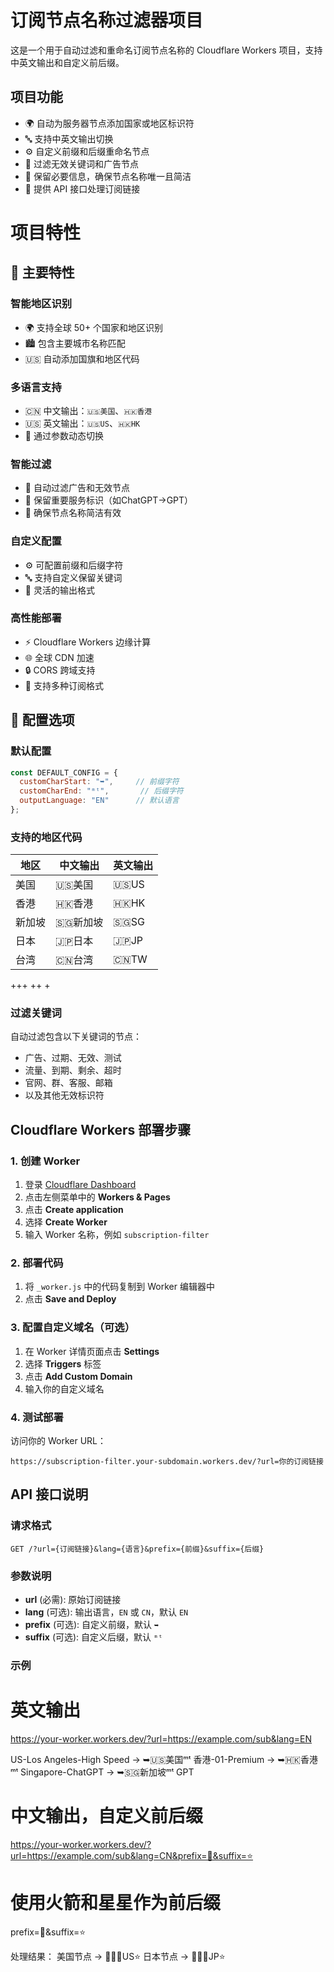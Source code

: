 # 订阅节点名称过滤器项目

这是一个用于自动过滤和重命名订阅节点名称的 Cloudflare Workers 项目，支持中英文输出和自定义前后缀。

## 项目功能

- 🌍 自动为服务器节点添加国家或地区标识符
- 🔤 支持中英文输出切换
- ⚙️ 自定义前缀和后缀重命名节点
- 🚫 过滤无效关键词和广告节点
- 📝 保留必要信息，确保节点名称唯一且简洁
- 🔗 提供 API 接口处理订阅链接

# 项目特性

## 🌟 主要特性

### 智能地区识别

- 🌍 支持全球 50+ 个国家和地区识别
- 🏙️ 包含主要城市名称匹配
- 🇺🇸 自动添加国旗和地区代码

### 多语言支持

- 🇨🇳 中文输出：`🇺🇸美国`、`🇭🇰香港`
- 🇺🇸 英文输出：`🇺🇸US`、`🇭🇰HK`
- 🔄 通过参数动态切换

### 智能过滤

- 🚫 自动过滤广告和无效节点
- 📝 保留重要服务标识（如ChatGPT→GPT）
- 🎯 确保节点名称简洁有效

### 自定义配置

- ⚙️ 可配置前缀和后缀字符
- 🔤 支持自定义保留关键词
- 🎨 灵活的输出格式

### 高性能部署

- ⚡ Cloudflare Workers 边缘计算
- 🌐 全球 CDN 加速
- 🔒 CORS 跨域支持
- 📱 支持多种订阅格式

## 🔧 配置选项

### 默认配置

```jsx
const DEFAULT_CONFIG = {
  customCharStart: "➥",     // 前缀字符
  customCharEnd: "ᵐᵗ",       // 后缀字符
  outputLanguage: "EN"      // 默认语言
};
```

### 支持的地区代码

| 地区 | 中文输出 | 英文输出 |
| --- | --- | --- |
| 美国 | 🇺🇸美国 | 🇺🇸US |
| 香港 | 🇭🇰香港 | 🇭🇰HK |
| 新加坡 | 🇸🇬新加坡 | 🇸🇬SG |
| 日本 | 🇯🇵日本 | 🇯🇵JP |
| 台湾 | 🇨🇳台湾 | 🇨🇳TW |
+++
++
+
### 过滤关键词

自动过滤包含以下关键词的节点：

- 广告、过期、无效、测试
- 流量、到期、剩余、超时
- 官网、群、客服、邮箱
- 以及其他无效标识符

## Cloudflare Workers 部署步骤

### 1. 创建 Worker

1. 登录 [Cloudflare Dashboard](https://dash.cloudflare.com)
2. 点击左侧菜单中的 **Workers & Pages**
3. 点击 **Create application**
4. 选择 **Create Worker**
5. 输入 Worker 名称，例如 `subscription-filter`

### 2. 部署代码

1. 将 `_worker.js` 中的代码复制到 Worker 编辑器中
2. 点击 **Save and Deploy**

### 3. 配置自定义域名（可选）

1. 在 Worker 详情页面点击 **Settings**
2. 选择 **Triggers** 标签
3. 点击 **Add Custom Domain**
4. 输入你的自定义域名

### 4. 测试部署

访问你的 Worker URL：

```
https://subscription-filter.your-subdomain.workers.dev/?url=你的订阅链接
```

## API 接口说明

### 请求格式

```
GET /?url={订阅链接}&lang={语言}&prefix={前缀}&suffix={后缀}
```

### 参数说明

- **url** (必需): 原始订阅链接
- **lang** (可选): 输出语言，`EN` 或 `CN`，默认 `EN`
- **prefix** (可选): 自定义前缀，默认 `➥`
- **suffix** (可选): 自定义后缀，默认 `ᵐᵗ`

### 示例
# 英文输出
https://your-worker.workers.dev/?url=https://example.com/sub&lang=EN

US-Los Angeles-High Speed → ➥🇺🇸美国ᵐᵗ
香港-01-Premium → ➥🇭🇰香港ᵐᵗ
Singapore-ChatGPT → ➥🇸🇬新加坡ᵐᵗ GPT

# 中文输出，自定义前后缀
https://your-worker.workers.dev/?url=https://example.com/sub&lang=CN&prefix=🚀&suffix=⭐
# 使用火箭和星星作为前后缀
prefix=🚀&suffix=⭐

处理结果：
美国节点 → 🚀🇺🇸US⭐
日本节点 → 🚀🇯🇵JP⭐
